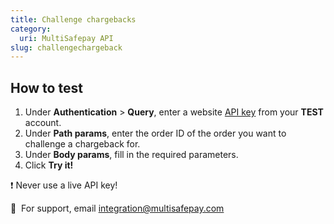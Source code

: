 ```yaml
---
title: Challenge chargebacks
category:
  uri: MultiSafepay API
slug: challengechargeback
---
```


## How to test

1. Under **Authentication** > **Query**, enter a website [API key](/docs/sites#site-id-api-key-and-security-code) from your **TEST** account.
2. Under **Path params**, enter the order ID of the order you want to challenge a chargeback for.
3. Under **Body params**, fill in the required parameters.
4. Click **Try it!**

❗️ Never use a live API key!

💬  For support, email [integration@multisafepay.com](mailto:integration@multisafepay.com)

